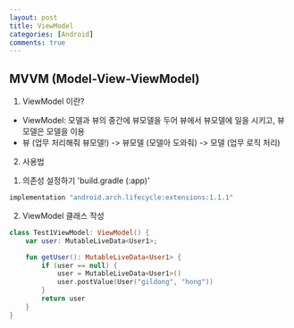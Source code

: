 ```yaml
---
layout: post
title: ViewModel
categories: [Android]
comments: true
---
```

## MVVM (Model-View-ViewModel)
1. ViewModel 이란?
- ViewModel: 모델과 뷰의 중간에 뷰모델을 두어 뷰에서 뷰모델에 일을 시키고, 뷰모델은 모델을 이용
- 뷰 (업무 처리해줘 뷰모델!) -> 뷰모델 (모델아 도와줘) -> 모델 (업무 로직 처리)

2. 사용법 </br>
 1) 의존성 설정하기 'build.gradle (:app)'
```kotlin
implementation "android.arch.lifecycle:extensions:1.1.1"
```
 2) ViewModel 클래스 작성
```kotlin
class Test1ViewModel: ViewModel() {
    var user: MutableLiveData<User1>;

    fun getUser(): MutableLiveData<User1> { 
        if (user == null) {
            user = MutableLiveData<User1>()
            user.postValue(User("gildong", "hong"))
        }
        return user
    }
}
```
